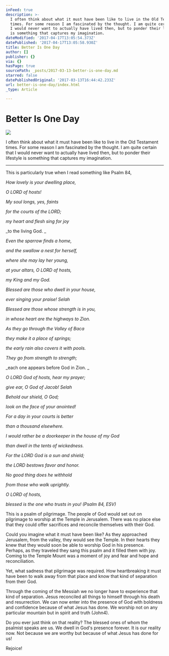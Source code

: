 ```yaml
---
inFeed: true
description: >-
  I often think about what it must have been like to live in the Old Testament
  times. For some reason I am fascinated by the thought. I am quite certain that
  I would never want to actually have lived then, but to ponder their lifestyle
  is something that captures my imagination. 
dateModified: '2017-04-17T13:05:54.373Z'
datePublished: '2017-04-17T13:05:58.930Z'
title: Better Is One Day
author: []
publisher: {}
via: {}
hasPage: true
sourcePath: _posts/2017-03-13-better-is-one-day.md
starred: false
datePublishedOriginal: '2017-03-13T16:44:42.233Z'
url: better-is-one-day/index.html
_type: Article

---
```

# Better Is One Day
![](https://the-grid-user-content.s3-us-west-2.amazonaws.com/200c6dad-b256-4ac9-b10a-a739dc5c8c9e.jpg)

I often think about what it must have been like to live in the Old Testament times. For some reason I am fascinated by the thought. I am quite certain that I would never want to actually have lived then, but to ponder their lifestyle is something that captures my imagination. 

---

This is particularly true when I read something like Psalm 84, 

_How lovely is your dwelling place,_

_O LORD of hosts!_

_My soul longs, yes, faints_

_for the courts of the LORD;_

_my heart and flesh sing for joy_

_to the living God. _

_Even the sparrow finds a home,_

_and the swallow a nest for herself,_

_where she may lay her young,_

_at your altars, O LORD of hosts,_

_my King and my God._

_Blessed are those who dwell in your house,_

_ever singing your praise! Selah_

_Blessed are those whose strength is in you,_

_in whose heart are the highways to Zion._

_As they go through the Valley of Baca_

_they make it a place of springs;_

_the early rain also covers it with pools._

_They go from strength to strength;_

_each one appears before God in Zion. _

_O LORD God of hosts, hear my prayer;_

_give ear, O God of Jacob! Selah_

_Behold our shield, O God;_

_look on the face of your anointed!_

_For a day in your courts is better_

_than a thousand elsewhere._

_I would rather be a doorkeeper in the house of my God_

_than dwell in the tents of wickedness._

_For the LORD God is a sun and shield;_

_the LORD bestows favor and honor._

_No good thing does he withhold_

_from those who walk uprightly._

_O LORD of hosts,_

_blessed is the one who trusts in you! (Psalm 84, ESV)_

This is a psalm of pilgrimage. The people of God would set out on pilgrimage to worship at the Temple in Jerusalem. There was no place else that they could offer sacrifices and reconcile themselves with their God. 

Could you imagine what it must have been like? As they approached Jerusalem, from the valley, they would see the Temple. In their hearts they knew that they would soon be able to worship God in his presence. Perhaps, as they traveled they sang this psalm and it filled them with joy. Coming to the Temple Mount was a moment of joy and fear and hope and reconciliation. 

Yet, what sadness that pilgrimage was required. How heartbreaking it must have been to walk away from that place and know that kind of separation from their God. 

Through the coming of the Messiah we no longer have to experience that kind of separation. Jesus reconciled all things to himself through his death and resurrection. We can now enter into the presence of God with boldness and confidence because of what Jesus has done. We worship not on any particular mountain but in spirit and truth (John4). 

Do you ever just think on that reality? The blessed ones of whom the psalmist speaks are us. We dwell in God's presence forever. It is our reality now. Not because we are worthy but because of what Jesus has done for us! 

Rejoice!